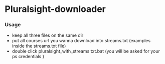 # Pluralsight-downloader

### Usage
* keep all three files on the same dir
* put all courses url you wanna download into streams.txt (examples inside the streams.txt file) 
* double click pluralsight_with_streams txt.bat (you will be asked for your ps credentials ) 

